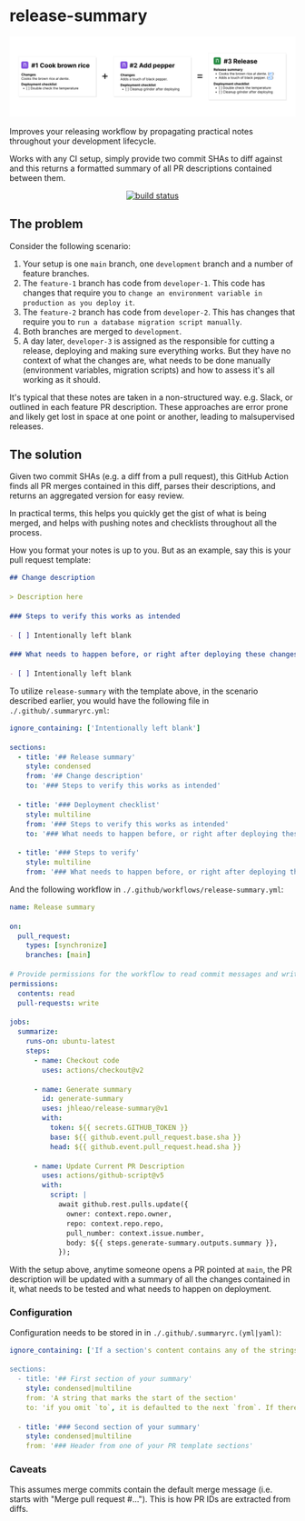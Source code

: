 # release-summary

![alt text](.github/banner.svg)

Improves your releasing workflow by propagating practical notes throughout your development lifecycle.

Works with any CI setup, simply provide two commit SHAs to diff against and this returns a formatted summary of all PR descriptions contained between them.

<p align="center">
  <a href="https://github.com/jhleao/release-summary/actions"><img alt="build status" src="https://github.com/jhleao/release-summary/workflows/build-test/badge.svg"></a>
</p>

## The problem

Consider the following scenario:

1. Your setup is one `main` branch, one `development` branch and a number of feature branches.
2. The `feature-1` branch has code from `developer-1`. This code has changes that require you to `change an environment variable in production as you deploy it`.
3. The `feature-2` branch has code from `developer-2`. This has changes that require you to `run a database migration script manually`.
4. Both branches are merged to `development`.
5. A day later, `developer-3` is assigned as the responsible for cutting a release, deploying and making sure everything works. But they have no context of what the changes are, what needs to be done manually (environment variables, migration scripts) and how to assess it's all working as it should.

It's typical that these notes are taken in a non-structured way. e.g. Slack, or outlined in each feature PR description. These approaches are error prone and likely get lost in space at one point or another, leading to malsupervised releases.

## The solution

Given two commit SHAs (e.g. a diff from a pull request), this GitHub Action finds all PR merges contained in this diff, parses their descriptions, and returns an aggregated version for easy review.

In practical terms, this helps you quickly get the gist of what is being merged, and helps with pushing notes and checklists throughout all the process.

How you format your notes is up to you. But as an example, say this is your pull request template:

```markdown
## Change description

> Description here

### Steps to verify this works as intended

- [ ] Intentionally left blank

### What needs to happen before, or right after deploying these changes?

- [ ] Intentionally left blank
```

To utilize `release-summary` with the template above, in the scenario described earlier, you would have the following file in `./.github/.summaryrc.yml`:

```yaml
ignore_containing: ['Intentionally left blank']

sections:
  - title: '## Release summary'
    style: condensed
    from: '## Change description'
    to: '### Steps to verify this works as intended'

  - title: '### Deployment checklist'
    style: multiline
    from: '### Steps to verify this works as intended'
    to: '### What needs to happen before, or right after deploying these changes?'

  - title: '### Steps to verify'
    style: multiline
    from: '### What needs to happen before, or right after deploying these changes?'
```

And the following workflow in `./.github/workflows/release-summary.yml`:

```yaml
name: Release summary

on:
  pull_request:
    types: [synchronize]
    branches: [main]

# Provide permissions for the workflow to read commit messages and write PR descriptions.
permissions:
  contents: read
  pull-requests: write

jobs:
  summarize:
    runs-on: ubuntu-latest
    steps:
      - name: Checkout code
        uses: actions/checkout@v2

      - name: Generate summary
        id: generate-summary
        uses: jhleao/release-summary@v1
        with:
          token: ${{ secrets.GITHUB_TOKEN }}
          base: ${{ github.event.pull_request.base.sha }}
          head: ${{ github.event.pull_request.head.sha }}

      - name: Update Current PR Description
        uses: actions/github-script@v5
        with:
          script: |
            await github.rest.pulls.update({
              owner: context.repo.owner,
              repo: context.repo.repo,
              pull_number: context.issue.number,
              body: ${{ steps.generate-summary.outputs.summary }},
            });
```

With the setup above, anytime someone opens a PR pointed at `main`, the PR description will be updated with a summary of all the changes contained in it, what needs to be tested and what needs to happen on deployment.

### Configuration

Configuration needs to be stored in in `./.github/.summaryrc.(yml|yaml)`:

```yaml
ignore_containing: ['If a section's content contains any of the strings here', 'it will be taken as empty.']

sections:
  - title: '## First section of your summary'
    style: condensed|multiline
    from: 'A string that marks the start of the section'
    to: 'if you omit `to`, it is defaulted to the next `from`. If there isn't one, the rest of the PR description is taken.'

  - title: '### Second section of your summary'
    style: condensed|multiline
    from: '### Header from one of your PR template sections'
```

### Caveats

This assumes merge commits contain the default merge message (i.e. starts with "Merge pull request #..."). This is how PR IDs are extracted from diffs.
